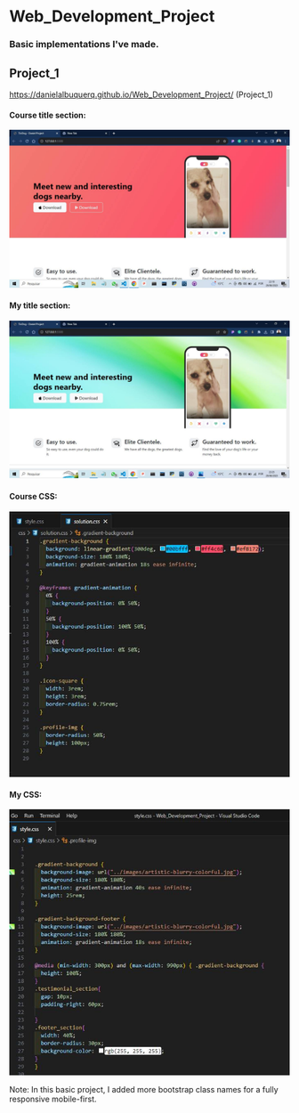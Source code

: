 # Web_Development_Project
### Basic implementations I've made.

## Project_1
https://danielalbuquerq.github.io/Web_Development_Project/ (Project_1)

#### Course title section:
![alt text](https://github.com/DanielAlbuquerq/Web_Development_Project/blob/main/my_edition/Project_title_section.jpg)

#### My title section:
![alt text](https://github.com/DanielAlbuquerq/Web_Development_Project/blob/main/my_edition/My_title_section.jpg)

#### Course CSS:
![alt text](https://github.com/DanielAlbuquerq/Web_Development_Project/blob/main/my_edition/Course_CSS.jpg)

#### My CSS:
![alt text](https://github.com/DanielAlbuquerq/Web_Development_Project/blob/main/my_edition/My_CSS.jpg)

Note: In this basic project, I added more bootstrap class names for a fully responsive mobile-first.


